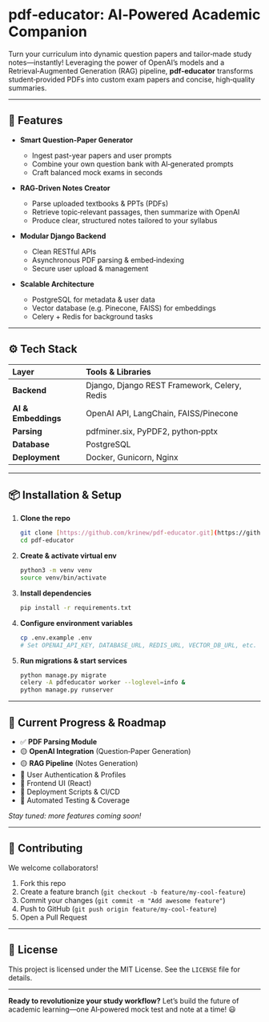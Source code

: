# pdf‑educator: AI‑Powered Academic Companion

Turn your curriculum into dynamic question papers and tailor‑made study notes—instantly! Leveraging the power of OpenAI’s models and a Retrieval‑Augmented Generation (RAG) pipeline, **pdf‑educator** transforms student‑provided PDFs into custom exam papers and concise, high‑quality summaries.

---

## 🚀 Features

* **Smart Question‑Paper Generator**
    * Ingest past-year papers and user prompts
    * Combine your own question bank with AI‑generated prompts
    * Craft balanced mock exams in seconds

* **RAG‑Driven Notes Creator**
    * Parse uploaded textbooks & PPTs (PDFs)
    * Retrieve topic‑relevant passages, then summarize with OpenAI
    * Produce clear, structured notes tailored to your syllabus

* **Modular Django Backend**
    * Clean RESTful APIs
    * Asynchronous PDF parsing & embed‑indexing
    * Secure user upload & management

* **Scalable Architecture**
    * PostgreSQL for metadata & user data
    * Vector database (e.g. Pinecone, FAISS) for embeddings
    * Celery + Redis for background tasks

---

## ⚙️ Tech Stack

| Layer | Tools & Libraries |
| :--- | :--- |
| **Backend** | Django, Django REST Framework, Celery, Redis |
| **AI & Embeddings** | OpenAI API, LangChain, FAISS/Pinecone |
| **Parsing** | pdfminer.six, PyPDF2, python‑pptx |
| **Database** | PostgreSQL |
| **Deployment** | Docker, Gunicorn, Nginx |

---

## 📦 Installation & Setup

1.  **Clone the repo**

    ```bash
    git clone [https://github.com/krinew/pdf-educator.git](https://github.com/krinew/pdf-educator.git)
    cd pdf-educator
    ```

2.  **Create & activate virtual env**

    ```bash
    python3 -m venv venv
    source venv/bin/activate
    ```

3.  **Install dependencies**

    ```bash
    pip install -r requirements.txt
    ```

4.  **Configure environment variables**

    ```bash
    cp .env.example .env
    # Set OPENAI_API_KEY, DATABASE_URL, REDIS_URL, VECTOR_DB_URL, etc.
    ```

5.  **Run migrations & start services**

    ```bash
    python manage.py migrate
    celery -A pdfeducator worker --loglevel=info &
    python manage.py runserver
    ```

---

## 🎯 Current Progress & Roadmap

* ✅ **PDF Parsing Module**
* 🟡 **OpenAI Integration** (Question‑Paper Generation)
* 🟡 **RAG Pipeline** (Notes Generation)
* 🔲 User Authentication & Profiles
* 🔲 Frontend UI (React)
* 🔲 Deployment Scripts & CI/CD
* 🔲 Automated Testing & Coverage

*Stay tuned: more features coming soon!*

---

## 🤝 Contributing

We welcome collaborators!

1.  Fork this repo
2.  Create a feature branch (`git checkout -b feature/my-cool-feature`)
3.  Commit your changes (`git commit -m "Add awesome feature"`)
4.  Push to GitHub (`git push origin feature/my-cool-feature`)
5.  Open a Pull Request

---

## 📄 License

This project is licensed under the MIT License. See the `LICENSE` file for details.

---

**Ready to revolutionize your study workflow?**
Let’s build the future of academic learning—one AI‑powered mock test and note at a time! 😃
